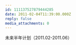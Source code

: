 ```yaml
---
id: 111137527879444285
date: 2011-02-04T11:39:00.000Z
reply: false
media_attachments: 0
---
```


未来半年计划（2011.02-2011.06）​​​​

